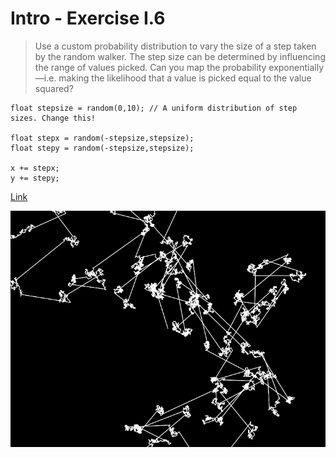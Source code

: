 # Intro - Exercise I.6

> Use a custom probability distribution to vary the size of a step taken by the random walker. The step size can be determined by influencing the range of values picked. Can you map the probability exponentially—i.e. making the likelihood that a value is picked equal to the value squared?

	float stepsize = random(0,10); // A uniform distribution of step sizes. Change this!
	
	float stepx = random(-stepsize,stepsize);
	float stepy = random(-stepsize,stepsize);
	
	x += stepx;
	y += stepy;

[Link](http://natureofcode.com/book/introduction/#intro_exercise6)

![Screenshot](image.png)